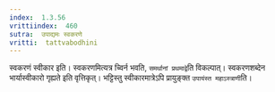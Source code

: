 ```yaml
---
index:  1.3.56
vrittiindex:  460
sutra:  उपाद्यमः स्वकरणे
vritti:  tattvabodhini 
---
```


स्वकरणं स्वीकार इति। स्वकरणमित्यत्र च्विर्न भवति, `समर्थानां प्रथमाद्वे`ति विकल्पात्। स्वकरणशब्देन भार्यास्वीकारो गृह्यते इति वृत्तिकृत्। भट्टिस्तु स्वीकारमात्रेऽपि प्रायुङ्क्त `उपायंस्त महाऽस्त्राणी`ति। 

